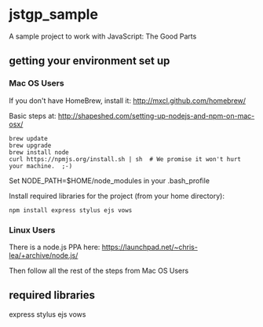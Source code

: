 jstgp_sample
============

A sample project to work with JavaScript: The Good Parts

getting your environment set up
-------------------------------

### Mac OS Users ###

If you don't have HomeBrew, install it: http://mxcl.github.com/homebrew/

Basic steps at: http://shapeshed.com/setting-up-nodejs-and-npm-on-mac-osx/

    brew update
    brew upgrade
    brew install node
    curl https://npmjs.org/install.sh | sh  # We promise it won't hurt your machine.  ;-)

Set NODE_PATH=$HOME/node_modules in your .bash_profile

Install required libraries for the project (from your home directory):

    npm install express stylus ejs vows

### Linux Users ###

There is a node.js PPA here: https://launchpad.net/~chris-lea/+archive/node.js/

Then follow all the rest of the steps from Mac OS Users

required libraries
------------------
express
stylus
ejs
vows
